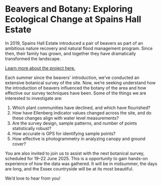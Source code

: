 # Beavers and Botany: Exploring Ecological Change at Spains Hall Estate

In 2019, Spains Hall Estate introduced a pair of beavers as part of an ambitious nature recovery and natural flood management program. Since then, their family has grown, and together they have dramatically transformed the landscape.

[Learn more about the project here.](https://www.spainshallestate.co.uk/nfm_beavers)

Each summer since the beavers' introduction, we’ve conducted an extensive botanical survey of the site. Now, we’re seeking understand how the introduction of beavers influenced the botany of the area and how effective our survey techniques have been.  Some of the things we are interested to investigate are:

1. Which plant communities have declined, and which have flourished?
2. How have Ellenberg indicator values changed across the site, and do these changes align with water level measurements?
1. Are the survey design, sample patterns, and number of points statistically robust?
3. How accurate is GPS for identifying sample points?
4. How effective is photogrammetry in analyzing canopy and ground cover?

You are also invited to join us to assist with the next botanical survey, scheduled for 19–22 June 2025. This is a opportunity to gain hands-on experience of how the data was gathered.  It will be in midsummer, the days are long, and the Essex countryside will be at its most beautiful.

We’d love to hear from you!
